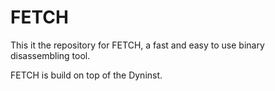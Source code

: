 # FETCH
This it the repository for FETCH, a fast and easy to use binary disassembling tool.

FETCH is build on top of the Dyninst. 
